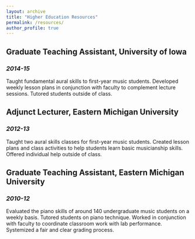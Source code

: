 ```yaml
---
layout: archive
title: "Higher Education Resources"
permalink: /resources/
author_profile: true
---
```


## Graduate Teaching Assistant, University of Iowa
### _2014-15_
Taught fundamental aural skills to first-year music students. Developed weekly lesson plans in
conjunction with faculty to complement lecture sessions. Tutored students outside of class.

## Adjunct Lecturer, Eastern Michigan University 
### _2012-13_
Taught two aural skills classes for first-year music students. Created lesson plans
and class activities to help students learn basic musicianship skills. Offered
individual help outside of class.

## Graduate Teaching Assistant, Eastern Michigan University
### _2010-12_
Evaluated the piano skills of around 140 undergraduate music students on a weekly basis. Tutored students on piano technique. Worked in conjunction with faculty to coordinate classroom work with lab performance. Systemized a fair and clear grading process.
